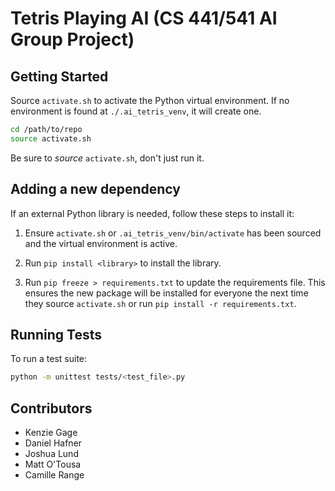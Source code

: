 # Tetris Playing AI (CS 441/541 AI Group Project)

## Getting Started

Source `activate.sh` to activate the Python virtual environment.
If no environment is found at `./.ai_tetris_venv`, it will create one.

``` bash
cd /path/to/repo
source activate.sh
```

Be sure to *source* `activate.sh`, don't just run it.

## Adding a new dependency

If an external Python library is needed, follow these steps to install it:

1. Ensure `activate.sh` or `.ai_tetris_venv/bin/activate` has been sourced and
   the virtual environment is active.

2. Run `pip install <library>`  to install the library.

3. Run `pip freeze > requirements.txt` to update the requirements file. This
   ensures the new package will be installed for everyone the next time they
   source `activate.sh` or run `pip install -r requirements.txt`.

## Running Tests

To run a test suite:

``` bash
python -m unittest tests/<test_file>.py
```

## Contributors

* Kenzie Gage
* Daniel Hafner
* Joshua Lund
* Matt O'Tousa
* Camille Range
